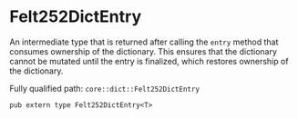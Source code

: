 # Felt252DictEntry

An intermediate type that is returned after calling the `entry` method that consumes ownership of the dictionary. This ensures that the dictionary cannot be mutated until the entry is finalized, which restores ownership of the dictionary.

Fully qualified path: `core::dict::Felt252DictEntry`

<pre><code class="language-rust">pub extern type Felt252DictEntry&lt;T&gt;</code></pre>

